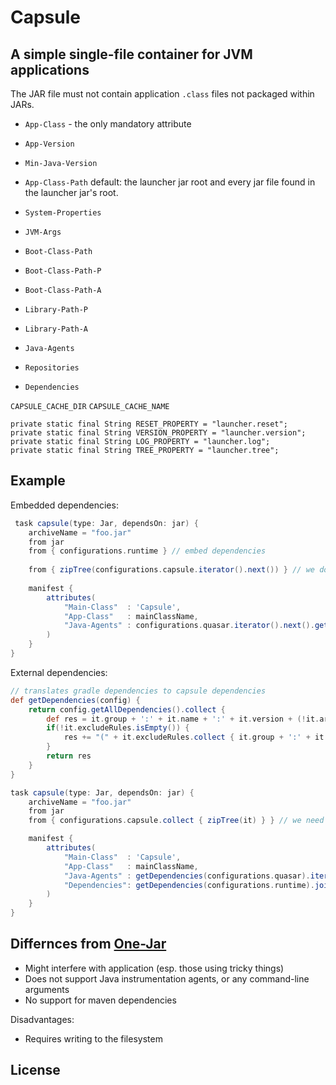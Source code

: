 # Capsule

## A simple single-file container for JVM applications

The JAR file must not contain application `.class` files not packaged within JARs.

 * `App-Class` - the only mandatory attribute
 * `App-Version`
 * `Min-Java-Version`
 * `App-Class-Path` default: the launcher jar root and every jar file found in the launcher jar's root.
 * `System-Properties`
 * `JVM-Args`
 * `Boot-Class-Path`
 * `Boot-Class-Path-P`
 * `Boot-Class-Path-A`
 * `Library-Path-P`
 * `Library-Path-A`
 * `Java-Agents`



 * `Repositories`
 * `Dependencies`


`CAPSULE_CACHE_DIR`
`CAPSULE_CACHE_NAME`

    private static final String RESET_PROPERTY = "launcher.reset";
    private static final String VERSION_PROPERTY = "launcher.version";
    private static final String LOG_PROPERTY = "launcher.log";
    private static final String TREE_PROPERTY = "launcher.tree";
 

 ## Example

Embedded dependencies:

``` groovy
 task capsule(type: Jar, dependsOn: jar) {
    archiveName = "foo.jar"
    from jar
    from { configurations.runtime } // embed dependencies
    
    from { zipTree(configurations.capsule.iterator().next()) } // we don't need capsule's dependencies
    
    manifest { 
        attributes(
	        "Main-Class"  : 'Capsule',
            "App-Class"   : mainClassName,
            "Java-Agents" : configurations.quasar.iterator().next().getName()
        )
    }
}
```

External dependencies:

``` groovy
// translates gradle dependencies to capsule dependencies
def getDependencies(config) {
    return config.getAllDependencies().collect { 
        def res = it.group + ':' + it.name + ':' + it.version + (!it.artifacts.isEmpty() ? ':' + it.artifacts.iterator().next().classifier : '')
        if(!it.excludeRules.isEmpty()) {
            res += "(" + it.excludeRules.collect { it.group + ':' + it.module }.join(',') + ")"
        }
        return res
    }
}

task capsule(type: Jar, dependsOn: jar) {
    archiveName = "foo.jar"
    from jar
    from { configurations.capsule.collect { zipTree(it) } } // we need capsule's own deps

    manifest { 
        attributes(
	        "Main-Class"  : 'Capsule',
            "App-Class"   : mainClassName,
            "Java-Agents" : getDependencies(configurations.quasar).iterator().next(),
            "Dependencies": getDependencies(configurations.runtime).join(' ')
        )
    }
}
```

## Differnces from [One-Jar](http://one-jar.sourceforge.net/)

 * Might interfere with application (esp. those using tricky things)
 * Does not support Java instrumentation agents, or any command-line arguments
 * No support for maven dependencies

 Disadvantages:

 * Requires writing to the filesystem


 ## License